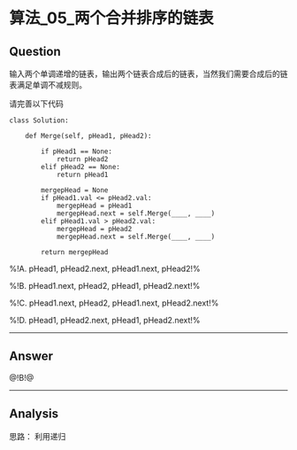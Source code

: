 # 算法_05_两个合并排序的链表


## Question
输入两个单调递增的链表，输出两个链表合成后的链表，当然我们需要合成后的链表满足单调不减规则。

请完善以下代码
```
class Solution:

​    def Merge(self, pHead1, pHead2):

​        if pHead1 == None:
​            return pHead2
​        elif pHead2 == None:
​            return pHead1

​        mergepHead = None
​        if pHead1.val <= pHead2.val:
​            mergepHead = pHead1
​            mergepHead.next = self.Merge(____, ____)
​        elif pHead1.val > pHead2.val:
​            mergepHead = pHead2
​            mergepHead.next = self.Merge(____, ____)

        return mergepHead
```



%!A. pHead1, pHead2.next, pHead1.next, pHead2!%

%!B. pHead1.next, pHead2, pHead1, pHead2.next!%

%!C. pHead1.next, pHead2, pHead1.next, pHead2.next!%

%!D. pHead1, pHead2.next, pHead1, pHead2.next!%

----

## Answer
@!B!@

----

## Analysis

思路：
利用递归
